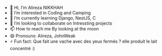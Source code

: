 - 👋 Hi, I’m Alireza NIKKHAH
- 👀 I’m interested in Coding and Camping
- 🌱 I’m currently learning Django, NestJS, C
- 💞️ I’m looking to collaborate on Intressting projects
- 📫 How to reach me By looking at the moon
- 😄 Pronouns: Alireza, JohnWeak
- ⚡ Fun fact: Que fait une vache avec des yeux fermés ? elle produit le lait concentré :)

<!---
Alireza-merciyanis/Alireza-merciyanis is a ✨ special ✨ repository because its `README.md` (this file) appears on your GitHub profile.
You can click the Preview link to take a look at your changes.
--->

